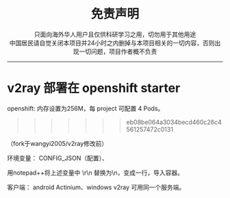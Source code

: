 
<h1 align="center"> 免责声明 </h1>


<p align="center">
只面向海外华人用户且仅供科研学习之用，切勿用于其他用途
<br>
中国居民请自觉关闭本项目并24小时之内删掉与本项目相关的一切内容，否则出现一切问题，项目作者概不负责
</p>
<hr>



# v2ray 部署在 openshift starter

openshift: 内存设置为256M，每 project 可配置 4 Pods。
>>>>>>> eb08be064a3034becd460c26c4561257472c0131

（fork于wangyi2005/v2ray修改前）

环境变量： CONFIG_JSON（配置）、


用notepad++将上述变量中 \r\n 替换为\\n，变成一行，导入容器。

客户端： android Actinium、windows v2ray 可用同一个服务端。

